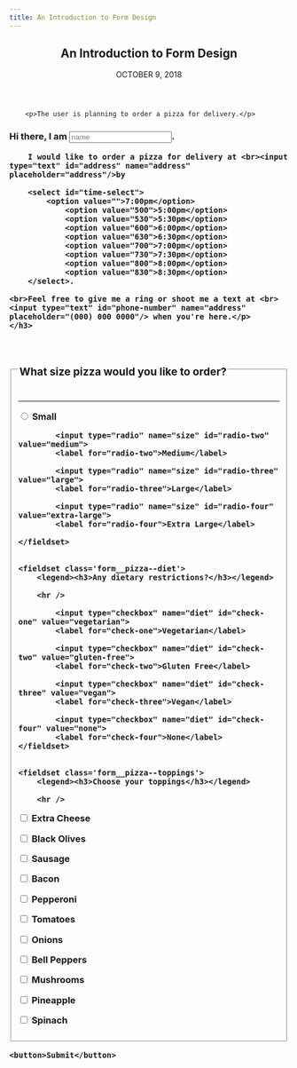 ```yaml
---
title: An Introduction to Form Design
---
```

<main class='blogposts__container'>
	<header>
		<h2>An Introduction to Form Design</h2>
		<time datetime="2018-10-09">OCTOBER 9, 2018</time>
	</header>

		<p>The user is planning to order a pizza for delivery.</p>

<form class='personal-information'>
	<h3>Hi there, I am <input type="text" id="name" name="name" placeholder="name"/>.<br>

		I would like to order a pizza for delivery at <br><input type="text" id="address" name="address" placeholder="address"/>by

		<select id="time-select">
			<option value="">7:00pm</option>
				<option value="500">5:00pm</option>
				<option value="530">5:30pm</option>
				<option value="600">6:00pm</option>
				<option value="630">6:30pm</option>
				<option value="700">7:00pm</option>
				<option value="730">7:30pm</option>
				<option value="800">8:00pm</option>
				<option value="830">8:30pm</option>
		</select>.

	<br>Feel free to give me a ring or shoot me a text at <br><input type="text" id="phone-number" name="address" placeholder="(000) 000 0000"/> when you're here.</p>
	</h3>
</form>

<br>

<form class='form__container'>
	<fieldset class='form__pizza--size'>
		<legend><h3>What size pizza would you like to order?</h3></legend>
		<hr />
			<input type="radio" name="size" id="radio-one" value="small">
			<label for="radio-one">Small</label>

			<input type="radio" name="size" id="radio-two" value="medium">
			<label for="radio-two">Medium</label>

			<input type="radio" name="size" id="radio-three" value="large">
			<label for="radio-three">Large</label>

			<input type="radio" name="size" id="radio-four" value="extra-large">
			<label for="radio-four">Extra Large</label>

	</fieldset>


	<fieldset class='form__pizza--diet'>
		<legend><h3>Any dietary restrictions?</h3></legend>

		<hr />

			<input type="checkbox" name="diet" id="check-one" value="vegetarian">
			<label for="check-one">Vegetarian</label>

			<input type="checkbox" name="diet" id="check-two" value="gluten-free">
			<label for="check-two">Gluten Free</label>

			<input type="checkbox" name="diet" id="check-three" value="vegan">
			<label for="check-three">Vegan</label>

			<input type="checkbox" name="diet" id="check-four" value="none">
			<label for="check-four">None</label>
	</fieldset>


	<fieldset class='form__pizza--toppings'>
		<legend><h3>Choose your toppings</h3></legend>

		<hr />

<p>
			<input type="checkbox" name="toppings" id="check-one" value="extra-cheese">
			<label for="check-one">Extra Cheese</label>
		</p>

<p>
			<input type="checkbox" name="toppings" id="check-two" value="black-olives">
			<label for="check-two">Black Olives</label>
		</p>

<p>
				<input type="checkbox" name="toppings" id="check-three" value="sausage">
				<label for="check-three">Sausage</label>
			</p>

<p>
				<input type="checkbox" name="toppings" id="check-four" value="bacon">
				<label for="check-four">Bacon</label>
			</p>

<p>
				<input type="checkbox" name="toppings" id="check-five" value="pepperoni">
				<label for="check-five">Pepperoni</label>
			</p>

<p>
				<input type="checkbox" name="toppings" id="check-six" value="tomatoes">
				<label for="check-six">Tomatoes</label>
			</p>

<p>
				<input type="checkbox" name="toppings" id="check-seven" value="onions">
				<label for="check-seven">Onions</label>
			</p>

<p>
				<input type="checkbox" name="toppings" id="check-eight" value="bell-peppers">
				<label for="check-eight">Bell Peppers</label>
			</p>

<p>
				<input type="checkbox" name="toppings" id="check-nine" value="mushrooms">
				<label for="check-nine">Mushrooms</label>
			</p>

<p>
				<input type="checkbox" name="toppings" id="check-ten" value="pineapple">
				<label for="check-ten">Pineapple</label>
			</p>

<p>
				<input type="checkbox" name="toppings" id="check-eleven" value="spinach">
				<label for="check-eleven">Spinach</label>
			</p>
		</fieldset>
	</form>

	<button>Submit</button>

</main>

